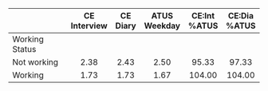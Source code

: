 
|                      | CE<br>Interview |  CE<br>Diary | ATUS<br>Weekday | CE:Int<br>%ATUS | CE:Dia<br>%ATUS |
| -------------------- | :----------: | :----------: | :----------: | :----------: | :----------: |
| Working Status       |              |              |              |              |              |
| Not working          |         2.38 |         2.43 |         2.50 |        95.33 |        97.33 |
| Working              |         1.73 |         1.73 |         1.67 |       104.00 |       104.00 |

